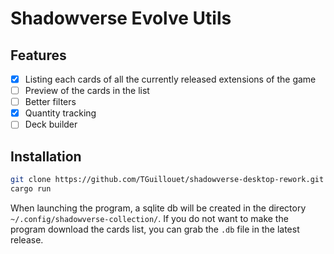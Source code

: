 # Shadowverse Evolve Utils

## Features

- [x] Listing each cards of all the currently released extensions of the game
- [ ] Preview of the cards in the list
- [ ] Better filters
- [x] Quantity tracking
- [ ] Deck builder

## Installation

```sh
git clone https://github.com/TGuillouet/shadowverse-desktop-rework.git
cargo run
```

When launching the program, a sqlite db will be created in the directory `~/.config/shadowverse-collection/`.
If you do not want to make the program download the cards list, you can grab the `.db` file in the latest release.
